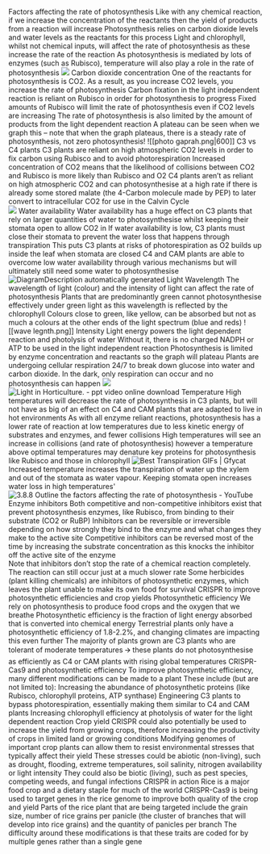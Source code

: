 Factors affecting the rate of photosynthesis 
	Like with any chemical reaction, if we increase the concentration of the reactants then the yield of products from a reaction will increase
	Photosynthesis relies on carbon dioxide levels and water levels as the reactants for this process
	Light and chlorophyll, whilst not chemical inputs, will affect the rate of photosynthesis as these increase the rate of the reaction
	As photosynthesis is mediated by lots of enzymes (such as Rubisco), temperature will also play a role in the rate of photosynthesis
	![](https://lh7-us.googleusercontent.com/0fWb-m9i3pC7h6uCkQYb2vMGqP-w9GAAJO-t4S-whKuSkxWRrOzigfpxMCuM5MeeGU_UC2IS5gBGhpaszbLwbfGzApRwT4TC0TlMHwV38F4-9idqHM9eMhmHjXeNta6-4yhee3l7qdZGy82rr5o5aw=s2048)
	Carbon dioxide concentration
		One of the reactants for photosynthesis is CO2. As a result, as you increase CO2 levels, you increase the rate of photosynthesis
		Carbon fixation in the light independent reaction is reliant on Rubisco in order for photosynthesis to progress
		Fixed amounts of Rubisco will limit the rate of photosynthesis even if CO2 levels are increasing
		The rate of photosynthesis is also limited by the amount of products from the light dependent reaction
		A plateau can be seen when we graph this – note that when the graph plateaus, there is a steady rate of photosynthesis, not zero photosynthesis!
		![[photo gaprah.png|600]]
		C3 vs C4 plants
			C3 plants are reliant on high atmospheric CO2 levels in order to fix carbon using Rubisco and to avoid photorespiration
			Increased concentration of CO2 means that the likelihood of collisions between CO2 and Rubisco is more likely than Rubisco and O2
			C4 plants aren’t as reliant on high atmospheric CO2 and can photosynthesise at a high rate if there is already some stored malate (the 4-Carbon molecule made by PEP) to later convert to intracellular CO2 for use in the Calvin Cycle  
			![](https://lh7-us.googleusercontent.com/YURFVPB3y9QRC_cLcrvIRZK2iz_pY6ujBxJul78G0rVQ7S5Rz9ruUwwXg2bNQG1n9Z5B1VnnNWSBuOLJjD7YZE9CKVJ2oenGd-WTn3f182YimSn4iyiDYrpYu6oIb-fO4g_waF2c0sPna5N9DL6BUg=s2048)
	Water availability
		Water availability has a huge effect on C3 plants that rely on larger quantities of water to photosynthesise whilst keeping their stomata open to allow CO2 in
		If water availability is low, C3 plants must close their stomata to prevent the water loss that happens through transpiration
		This puts C3 plants at risks of photorespiration as O2 builds up inside the leaf when stomata are closed
		C4 and CAM plants are able to overcome low water availability through various mechanisms but will ultimately still need some water to photosynthesise
		![DiagramDescription automatically generated](https://lh7-us.googleusercontent.com/Acti3hg1LF6rTPdD51lOwyLV7k-QfC90Y-APuZn5VB6qDh2sl4KuZP9QtaTHlRrCappaJI0hKMQJuZLRxD5ChPjncwEoEZASC1_7O_B4tVSdpH_tZqRyJZl-6Upgo11oCrEeSaoKtAP-zSE7V55dkA=s2048)
	Light
		Wavelength
			The wavelength of light (colour) and the intensity of light can affect the rate of photosynthesis
			Plants that are predominantly green cannot photosynthesise effectively under green light as this wavelength is reflected by the chlorophyll
			Colours close to green, like yellow, can be absorbed but not as much a colours at the other ends of the light spectrum (blue and reds)
			![[wave legnth.png]]
		Intensity
			Light energy powers the light dependent reaction and photolysis of water
			Without it, there is no charged NADPH or ATP to be used in the light independent reaction
			Photosynthesis is limited by enzyme concentration and reactants so the graph will plateau
			Plants are undergoing cellular respiration 24/7 to break down glucose into water and carbon dioxide. In the dark, only respiration can occur and no photosynthesis can happen
			![](https://lh7-us.googleusercontent.com/PjWEwSOWQkueTyujhQnh8hh-AJH1mn5-do-HTtIZPtrbDXeLCevVw0myvsrYb8VVbAfIq-ZkYIv9vaNazJF1wnGaYuuFL05dhlSo_JSyIcT3dxsD4KK1NILo_hjclgMS_nbk5C22Ybc-9Rh3v7333Q=s2048)
			![Light in Horticulture. - ppt video online download](https://lh7-us.googleusercontent.com/ntnG2v4gIPThCoFnuduTe0m-xrk2ceQmt9IsQ7i5WzwmcohBPpsa-Vs7WOrKh6XZFRi_1Sd3aXRX1zoMraBbe2l21WVD9dynJ0aJ68UovW5aqHeW9tuwV2FhnHOsbXhICN8jbnzyTmM7V3pX4wyksA=s2048)
	Temperature
		High temperatures will decrease the rate of photosynthesis in C3 plants, but will not have as big of an effect on C4 and CAM plants that are adapted to live in hot environments
		As with all enzyme reliant reactions, photosynthesis has a lower rate of reaction at low temperatures due to less kinetic energy of substrates and enzymes, and fewer collisions
		High temperatures will see an increase in collisions (and rate of photosynthesis) however a temperature above optimal temperatures may denature key proteins for photosynthesis like Rubisco and those in chlorophyll			![Best Transpiration GIFs | Gfycat](https://lh7-us.googleusercontent.com/ZHIojLVZBEKV7Oa4ToOjNKipbeMZsIwwg1W5TNulonvsLjzwtscaT219LqK4gXkX7mWwl93X0iFr5SEJBy1yyyGSGSKy-m32nQ-Md4zXPDa34GFBfG2WzgjRxclAFCM2GnJuir_IlBelGX-y5P3pxw=s2048)
			Increased temperature increases the transpiration of water up the xylem and out of the stomata as water vapour. Keeping stomata open increases water loss in high temperatures'
		![3.8.8 Outline the factors affecting the rate of photosynthesis - YouTube](https://lh7-us.googleusercontent.com/O4xM1oiruplFm2GTGbUGhnGN4lKMwrs3ZXyIAuWh-fUUTVOXectKPsfQZkbBO8az_rE06oAGxZbvJmbyTOgnFer4N0F5tJz9NpITbGS4EIK_lSjo5ykfy-lWVS1F5BR0QEfUZB2SpWQtPNIHM3ZTig=s2048)
	Enzyme inhibitors
		Both competitive and non-competitive inhibitors exist that prevent photosynthesis enzymes, like Rubisco, from binding to their substrate (CO2 or RuBP)
		Inhibitors can be reversible or irreversible depending on how strongly they bind to the enzyme and what changes they make to the active site
		Competitive inhibitors can be reversed most of the time by increasing the substrate concentration as this knocks the inhibitor off the active site of the enzyme		
			Note that inhibitors don’t stop the rate of a chemical reaction completely. The reaction can still occur just at a much slower rate
		Some herbicides (plant killing chemicals) are inhibitors of photosynthetic enzymes, which leaves the plant unable to make its own food for survival
CRISPR to improve photosynthetic efficiencies and crop yields
	Photosynthetic efficiency
		We rely on photosynthesis to produce food crops and the oxygen that we breathe
		Photosynthetic efficiency is the fraction of light energy absorbed that is converted into chemical energy 
		Terrestrial plants only have a photosynthetic efficiency of 1.8-2.2%, and changing climates are impacting this even further
		The majority of plants grown are C3 plants who are tolerant of moderate temperatures 
			🡪 these plants do not photosynthesise as efficiently as C4 or CAM plants with rising global temperatures
	CRISPR-Cas9 and photosynthetic efficiency
		To improve photosynthetic efficiency, many different modifications can be made to a plant
		These include (but are not limited to):
			Increasing the abundance of photosynthetic proteins (like Rubisco, chlorophyll proteins, ATP synthase)
			Engineering C3 plants to bypass photorespiration, essentially making them similar to C4 and CAM plants
			Increasing chlorophyll efficiency at photolysis of water for the light dependent reaction
	Crop yield
		CRISPR could also potentially be used to increase the yield from growing crops, therefore increasing the productivity of crops in limited land or growing conditions
		Modifying genomes of important crop plants can allow them to resist environmental stresses that typically affect their yield
			These stresses could be abiotic (non-living), such as drought, flooding, extreme temperatures, soil salinity, nitrogen availability or light intensity
			They could also be biotic (living), such as pest species, competing weeds, and fungal infections
	CRISPR in action
		Rice is a major food crop and a dietary staple for much of the world
		CRISPR-Cas9 is being used to target genes in the rice genome to improve both quality of the crop and yield
		Parts of the rice plant that are being targeted include the grain size, number of rice grains per panicle (the cluster of branches that will develop into rice grains) and the quantity of panicles per branch
		The difficulty around these modifications is that these traits are coded for by multiple genes rather than a single gene




















